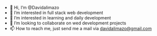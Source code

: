 - 👋 Hi, I’m @Davidalimazo
- 👀 I’m interested in full stack web development
- 🌱 I’m interested in learning and daily development
- 💞️ I’m looking to collaborate on wed development projects
- 📫 How to reach me, just send me a mail via davidalimazo@gmail.com

<!---
Davidalimazo/Davidalimazo is a ✨ special ✨ repository because its `README.md` (this file) appears on your GitHub profile.
You can click the Preview link to take a look at your changes.
--->
